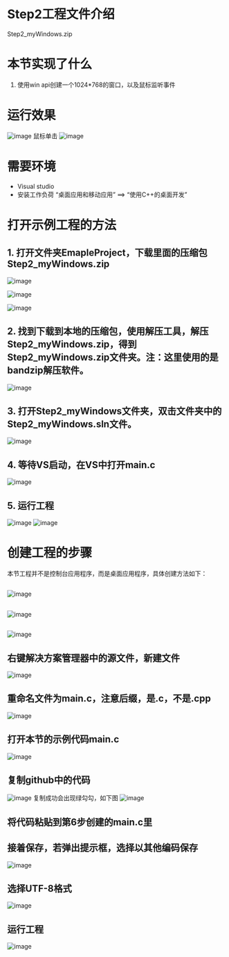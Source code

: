 # Step2工程文件介绍
Step2_myWindows.zip

# 本节实现了什么
1. 使用win api创建一个1024*768的窗口，以及鼠标监听事件

# 运行效果
![image](https://user-images.githubusercontent.com/65701532/186637550-6a5e109d-9f12-4acd-a472-106a15b7b7b6.png)
鼠标单击
![image](https://user-images.githubusercontent.com/65701532/186637622-3a02bcda-0c6e-4132-9150-a8729fdc720e.png)

# 需要环境
- Visual studio
- 安装工作负荷 “桌面应用和移动应用” ==> “使用C++的桌面开发”

# 打开示例工程的方法
## 1. 打开文件夹EmapleProject，下载里面的压缩包Step2_myWindows.zip
![image](https://user-images.githubusercontent.com/65701532/187614351-7c7b95bd-0800-4724-ba0d-641b48a84c8b.png)

![image](https://user-images.githubusercontent.com/65701532/187614414-d42ee9e5-b34f-46d7-a99b-44109d5d81ba.png)

![image](https://user-images.githubusercontent.com/65701532/187614448-eb837af9-cf92-411a-8322-038853298ec9.png)
## 2. 找到下载到本地的压缩包，使用解压工具，解压Step2_myWindows.zip，得到Step2_myWindows.zip文件夹。注：这里使用的是bandzip解压软件。
![image](https://user-images.githubusercontent.com/65701532/187614596-1b722438-335b-4b35-b439-0b6285e2e6fb.png)
## 3. 打开Step2_myWindows文件夹，双击文件夹中的Step2_myWindows.sln文件。
![image](https://user-images.githubusercontent.com/65701532/187614741-8daab8a6-502c-49bb-b6f2-1b34db1a64e2.png)
## 4. 等待VS启动，在VS中打开main.c
![image](https://user-images.githubusercontent.com/65701532/187614821-3723e732-5543-44b3-96af-c8a92ad2d450.png)
## 5. 运行工程
![image](https://user-images.githubusercontent.com/65701532/187614869-dabeeb3b-4e90-43fb-8277-c3ffe2a5e0ef.png)
![image](https://user-images.githubusercontent.com/65701532/187614899-bc2868af-eaa4-4606-b2aa-55e9079f5c4c.png)

# 创建工程的步骤
本节工程并不是控制台应用程序，而是桌面应用程序，具体创建方法如下：
## 
![image](https://user-images.githubusercontent.com/65701532/187611437-dba9a15d-6d68-4c1b-a6c8-83855113b168.png)
##  
![image](https://user-images.githubusercontent.com/65701532/187611472-65e0e92f-c378-4dc7-bafb-b7bbaffa4cf4.png)
##  
![image](https://user-images.githubusercontent.com/65701532/187611560-845e0192-6613-443a-9305-3f620dcd2dde.png)
## 右键解决方案管理器中的源文件，新建文件
![image](https://user-images.githubusercontent.com/65701532/187612354-f2e2d4f8-5776-4409-b9f3-28deae137334.png)
## 重命名文件为main.c，注意后缀，是.c，不是.cpp
![image](https://user-images.githubusercontent.com/65701532/187612507-3bd30445-fce7-48cb-bd7f-a06a07e1eab3.png)
## 打开本节的示例代码main.c
![image](https://user-images.githubusercontent.com/65701532/187612043-aaf76f87-ff5c-4791-a28e-ee191b1faa27.png)
## 复制github中的代码
![image](https://user-images.githubusercontent.com/65701532/187612127-488cb7a6-fb53-40dc-aacf-c48109cce341.png)
复制成功会出现绿勾勾，如下图
![image](https://user-images.githubusercontent.com/65701532/187612608-bc199af5-cafe-48c6-87e9-1abeada058ca.png)
## 将代码粘贴到第6步创建的main.c里
## 接着保存，若弹出提示框，选择以其他编码保存
![image](https://user-images.githubusercontent.com/65701532/187613182-1a31b4f0-9668-4810-af3e-43114039e987.png)
## 选择UTF-8格式
![image](https://user-images.githubusercontent.com/65701532/187613261-7660081f-64d8-4029-bbeb-4bf783383224.png)
## 运行工程
![image](https://user-images.githubusercontent.com/65701532/187612855-b87f639d-553e-4d1e-aa91-99b6d248c76f.png)

